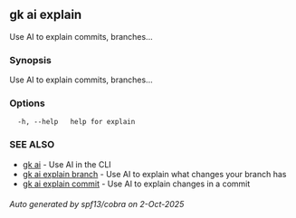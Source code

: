 ## gk ai explain

Use AI to explain commits, branches...

### Synopsis


Use AI to explain commits, branches...


### Options

```
  -h, --help   help for explain
```

### SEE ALSO

* [gk ai](gk_ai.md)	 - Use AI in the CLI
* [gk ai explain branch](gk_ai_explain_branch.md)	 - Use AI to explain what changes your branch has
* [gk ai explain commit](gk_ai_explain_commit.md)	 - Use AI to explain changes in a commit

###### Auto generated by spf13/cobra on 2-Oct-2025
